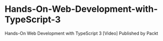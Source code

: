 # Hands-On-Web-Development-with-TypeScript-3
Hands-On Web Development with TypeScript 3 [Video] Published by Packt
